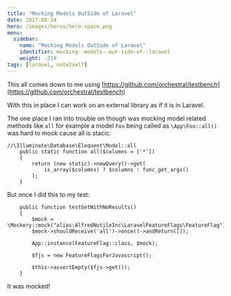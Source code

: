 ```yaml
---
title: "Mocking Models OutSide of Laravel"
date: 2017-08-24
hero: /images/heros/hero-space.png
menu:
  sidebar:
    name: "Mocking Models OutSide of Laravel"
    identifier: mocking--models--out-side-of--laravel
    weight: -219
tags: [laravel, note2self]
---
```


This all comes down to me using [https://github.com/orchestral/testbench](https://github.com/orchestral/testbench)

With this in place I can work on an external library as if it is in Laravel.

The one place I ran into trouble on though was mocking model related methods like `all` for example a model `Foo` being called as `\App\Foo::all()` was hard to mock cause all is stacic:


```
//\Illuminate\Database\Eloquent\Model::all
    public static function all($columns = ['*'])
    {
        return (new static)->newQuery()->get(
            is_array($columns) ? $columns : func_get_args()
        );
    }
```

But once I did this to my test:

```
    public function testGetWithNoResults()
    {
        $mock = \Mockery::mock("alias:AlfredNutileInc\LaravelFeatureFlags\FeatureFlag");
        $mock->shouldReceive('all')->once()->andReturn([]);

        App::instance(FeatureFlag::class, $mock);

        $fjs = new FeatureFlagsForJavascript();

        $this->assertEmpty($fjs->get());
    }
```

It was mocked!
